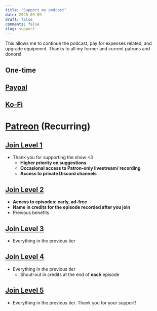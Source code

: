 ```yaml
---
title: "Support my podcast"
date: 2020-09-09
draft: false
comments: false
slug: support
---
```


This allows me to continue the podcast, pay for expenses related, and upgrade equipment. Thanks to all my former and current patrons and donors!

## One-time

## [Paypal](http://paypal.me/scpaudioarchive)

## [Ko-Fi](https://ko-fi.com/scpaudioarchive)

# **[Patreon](http://patreon.com/scpaudioarchive)** (Recurring)

## [Join Level 1](https://www.patreon.com/join/scpaudioarchive/checkout?rid=4614326)
* Thank you for supporting the show <3
  - **Higher priority on suggestions**
  - **Occasional access to Patron-only livestream/ recording**
  - **Access to private Discord channels**

## **[Join Level 2](https://www.patreon.com/join/scpaudioarchive/checkout?rid=4614325)**
* **Access to episodes: early, ad-free**
*   **Name in credits for the episode recorded after you join**
*   Previous benefits

## [Join Level 3](https://www.patreon.com/join/scpaudioarchive/checkout?rid=4614327)
* Everything in the previous tier

## [Join Level 4](https://www.patreon.com/join/scpaudioarchive/checkout?rid=4614361)
* Everything in the previous tier
  - Shout-out in credits at the end of **each** episode

## [Join Level 5](https://www.patreon.com/join/scpaudioarchive/checkout?rid=4614370)
* Everything in the previous tier. Thank you for your support!
